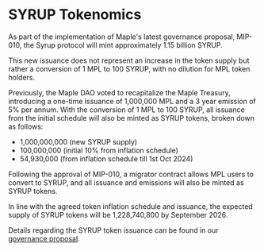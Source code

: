 # SYRUP Tokenomics

As part of the implementation of Maple's latest governance proposal, MIP-010, the Syrup protocol will mint approximately 1.15 billion SYRUP.

This new issuance does not represent an increase in the token supply but rather a conversion of 1 MPL to 100 SYRUP, with no dilution for MPL token holders.

Previously, the Maple DAO voted to recapitalize the Maple Treasury, introducing a one-time issuance of 1,000,000 MPL and a 3 year emission of 5% per annum. With the conversion of 1 MPL to 100 SYRUP, all issuance from the initial schedule will also be minted as SYRUP tokens, broken down as follows:

* 1,000,000,000 (new SYRUP supply)
* 100,000,000 (initial 10% from inflation schedule)
* 54,930,000 (from inflation schedule till 1st Oct 2024)

Following the approval of MIP-010, a migrator contract allows MPL users to convert to SYRUP, and all issuance and emissions will also be minted as SYRUP tokens.

In line with the agreed token inflation schedule and issuance, the expected supply of SYRUP tokens will be 1,228,740,800 by September 2026.

Details regarding the SYRUP token issuance can be found in our [governance proposal](https://community.maple.finance/t/mip-010-syrup-token-launch-and-mpl-syrup-conversion/334).
